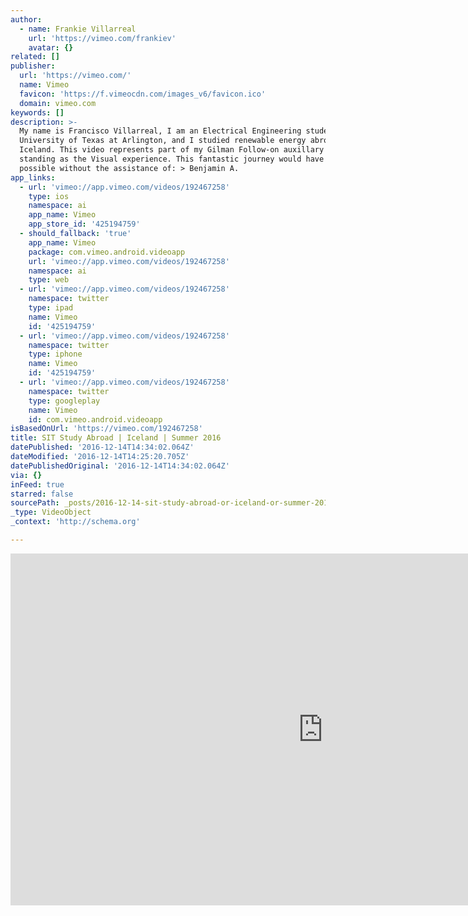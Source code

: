 ```yaml
---
author:
  - name: Frankie Villarreal
    url: 'https://vimeo.com/frankiev'
    avatar: {}
related: []
publisher:
  url: 'https://vimeo.com/'
  name: Vimeo
  favicon: 'https://f.vimeocdn.com/images_v6/favicon.ico'
  domain: vimeo.com
keywords: []
description: >-
  My name is Francisco Villarreal, I am an Electrical Engineering student at the
  University of Texas at Arlington, and I studied renewable energy abroad in
  Iceland. This video represents part of my Gilman Follow-on auxillary project,
  standing as the Visual experience. This fantastic journey would have not been
  possible without the assistance of: > Benjamin A.
app_links:
  - url: 'vimeo://app.vimeo.com/videos/192467258'
    type: ios
    namespace: ai
    app_name: Vimeo
    app_store_id: '425194759'
  - should_fallback: 'true'
    app_name: Vimeo
    package: com.vimeo.android.videoapp
    url: 'vimeo://app.vimeo.com/videos/192467258'
    namespace: ai
    type: web
  - url: 'vimeo://app.vimeo.com/videos/192467258'
    namespace: twitter
    type: ipad
    name: Vimeo
    id: '425194759'
  - url: 'vimeo://app.vimeo.com/videos/192467258'
    namespace: twitter
    type: iphone
    name: Vimeo
    id: '425194759'
  - url: 'vimeo://app.vimeo.com/videos/192467258'
    namespace: twitter
    type: googleplay
    name: Vimeo
    id: com.vimeo.android.videoapp
isBasedOnUrl: 'https://vimeo.com/192467258'
title: SIT Study Abroad | Iceland | Summer 2016
datePublished: '2016-12-14T14:34:02.064Z'
dateModified: '2016-12-14T14:25:20.705Z'
datePublishedOriginal: '2016-12-14T14:34:02.064Z'
via: {}
inFeed: true
starred: false
sourcePath: _posts/2016-12-14-sit-study-abroad-or-iceland-or-summer-2016.md
_type: VideoObject
_context: 'http://schema.org'

---
```

<iframe src="https://cdn.embedly.com/widgets/media.html?src=https%3A%2F%2Fplayer.vimeo.com%2Fvideo%2F192467258&amp;url=https%3A%2F%2Fvimeo.com%2F192467258&amp;image=https%3A%2F%2Fi.vimeocdn.com%2Fvideo%2F603834535_1280.jpg&amp;key=b7d04c9b404c499eba89ee7072e1c4f7&amp;type=text%2Fhtml&amp;schema=vimeo" width="1000" height="563" scrolling="no" frameborder="0" allowfullscreen="" style=""></iframe>